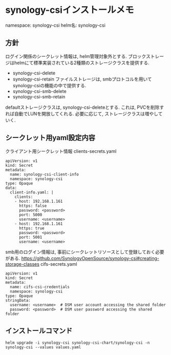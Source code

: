 # synology-csiインストールメモ

namespace: synology-csi
helm名: synology-csi

## 方針
ログイン関係のシークレット情報は, helm管理対象外とする.
ブロックストレージはhelmにて標準実装されている2種類のストレージクラスを提供する.
- synology-csi-delete 
- synology-csi-retain
ファイルストレージは, smbプロトコルを用いてsynology-csiの機能の中で提供する.
- synology-csi-smb-delete
- synology-csi-smb-retain

defaultストレージクラスは, synology-csi-deleteとする.
これは, PVCを削除すれば自動でLUNを開放してくれる.
必要に応じて, ストレージクラスは増やしていく.


## シークレット用yaml設定内容
クライアント用シークレット情報
clients-secrets.yaml
```
apiVersion: v1
kind: Secret
metadata:
  name: synology-csi-client-info
  namespace: synology-csi
type: Opaque
data:
  client-info.yaml: |
    clients:
    - host: 192.168.1.161
      https: false
      password: <password>
      port: 5000
      username: <username>
    - host: 192.168.1.161
      https: true
      password: <password>
      port: 5001
      username: <username>
```

smb用のログイン情報は, 事前にシークレットリソースとして登録しておく必要がある.
https://github.com/SynologyOpenSource/synology-csi#creating-storage-classes
cifs-secrets.yaml
```
apiVersion: v1
kind: Secret
metadata:
  name: cifs-csi-credentials
  namespace: synology-csi
type: Opaque
stringData:
  username: <username>  # DSM user account accessing the shared folder
  password: <password>  # DSM user password accessing the shared folder
```

## インストールコマンド
```
helm upgrade -i synology-csi synology-csi-chart/synology-csi -n synology-csi --values values.yaml
```
